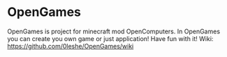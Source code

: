 # OpenGames
OpenGames is project for minecraft mod OpenComputers. In OpenGames you can create you own game or just application! Have fun with it!
Wiki: https://github.com/0leshe/OpenGames/wiki
